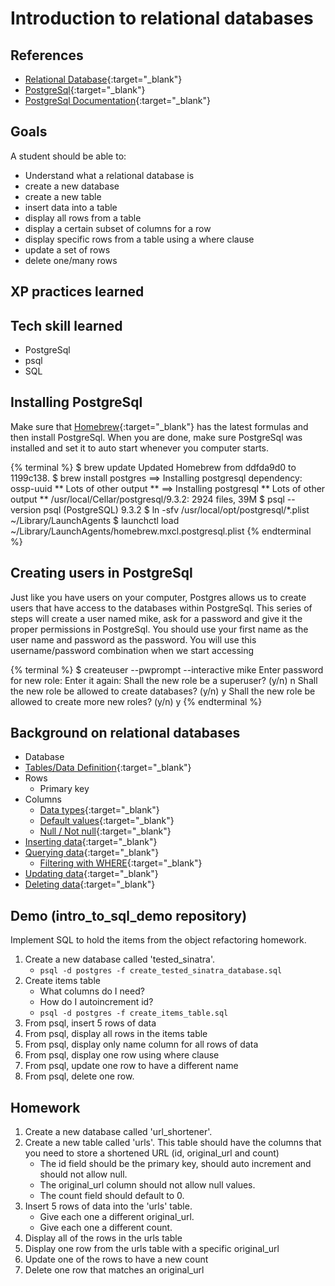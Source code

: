 # Introduction to relational databases

## References

* [Relational Database](http://en.wikipedia.org/wiki/Relational_database){:target="_blank"}
* [PostgreSql](http://www.postgresql.org/){:target="_blank"}
* [PostgreSql Documentation](http://www.postgresql.org/docs/9.3/static/index.html){:target="_blank"}

## Goals
A student should be able to:

* Understand what a relational database is
* create a new database
* create a new table
* insert data into a table
* display all rows from a table
* display a certain subset of columns for a row
* display specific rows from a table using a where clause
* update a set of rows
* delete one/many rows

## XP practices learned

## Tech skill learned

* PostgreSql
* psql
* SQL

## Installing PostgreSql

Make sure that [Homebrew](http://brew.sh/){:target="_blank"} has the latest formulas and then install PostgreSql.
When you are done, make sure PostgreSql was installed and set it to auto start whenever you computer starts.

{% terminal %}
$ brew update
Updated Homebrew from ddfda9d0 to 1199c138.
$ brew install postgres
==> Installing postgresql dependency: ossp-uuid
** Lots of other output **
==> Installing postgresql
** Lots of other output **
/usr/local/Cellar/postgresql/9.3.2: 2924 files, 39M
$ psql --version
psql (PostgreSQL) 9.3.2
$ ln -sfv /usr/local/opt/postgresql/*.plist ~/Library/LaunchAgents
$ launchctl load ~/Library/LaunchAgents/homebrew.mxcl.postgresql.plist
{% endterminal %}

## Creating users in PostgreSql

Just like you have users on your computer, Postgres allows us to create users that have access to the databases within PostgreSql.
This series of steps will create a user named mike, ask for a password and give it the proper permissions in PostgreSql. You should use your first
name as the user name and password as the password. You will use this username/password combination when we start accessing

{% terminal %}
$ createuser --pwprompt --interactive mike
Enter password for new role:
Enter it again:
Shall the new role be a superuser? (y/n) n
Shall the new role be allowed to create databases? (y/n) y
Shall the new role be allowed to create more new roles? (y/n) y
{% endterminal %}

## Background on relational databases

* Database
* [Tables/Data Definition](http://www.postgresql.org/docs/9.3/static/ddl-basics.html){:target="_blank"}
* Rows
    * Primary key
* Columns
    * [Data types](http://www.postgresql.org/docs/9.3/static/datatype.html){:target="_blank"}
    * [Default values](http://www.postgresql.org/docs/9.3/static/ddl-default.html){:target="_blank"}
    * [Null / Not null](http://www.postgresql.org/docs/9.3/static/ddl-constraints.html#AEN2463){:target="_blank"}
* [Inserting data](http://www.postgresql.org/docs/9.3/static/dml-insert.html){:target="_blank"}
* [Querying data](http://www.postgresql.org/docs/9.3/static/queries-overview.html){:target="_blank"}
    * [Filtering with WHERE](http://www.postgresql.org/docs/9.3/static/queries-table-expressions.html#QUERIES-WHERE){:target="_blank"}
* [Updating data](http://www.postgresql.org/docs/9.3/static/dml-update.html){:target="_blank"}
* [Deleting data](http://www.postgresql.org/docs/9.3/static/dml-delete.html){:target="_blank"}

## Demo (intro_to_sql_demo repository)

Implement SQL to hold the items from the object refactoring homework.

1. Create a new database called 'tested_sinatra'.
    * `psql -d postgres -f create_tested_sinatra_database.sql`
1. Create items table
    * What columns do I need?
    * How do I autoincrement id?
    * `psql -d postgres -f create_items_table.sql`
1. From psql, insert 5 rows of data
1. From psql, display all rows in the items table
1. From psql, display only name column for all rows of data
1. From psql, display one row using where clause
1. From psql, update one row to have a different name
1. From psql, delete one row.


## Homework

1. Create a new database called 'url_shortener'.
1. Create a new table called 'urls'. This table should have the columns that you need to store a shortened URL (id, original_url and count)
    * The id field should be the primary key, should auto increment and should not allow null.
    * The original_url column should not allow null values.
    * The count field should default to 0.
1. Insert 5 rows of data into the 'urls' table.
    * Give each one a different original_url.
    * Give each one a different count.
1. Display all of the rows in the urls table
1. Display one row from the urls table with a specific original_url
1. Update one of the rows to have a new count
1. Delete one row that matches an original_url
